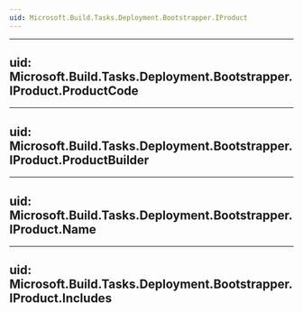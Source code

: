 ```yaml
---
uid: Microsoft.Build.Tasks.Deployment.Bootstrapper.IProduct
---
```


---
uid: Microsoft.Build.Tasks.Deployment.Bootstrapper.IProduct.ProductCode
---

---
uid: Microsoft.Build.Tasks.Deployment.Bootstrapper.IProduct.ProductBuilder
---

---
uid: Microsoft.Build.Tasks.Deployment.Bootstrapper.IProduct.Name
---

---
uid: Microsoft.Build.Tasks.Deployment.Bootstrapper.IProduct.Includes
---
